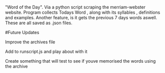 "Word of the Day".
Via a python script scraping the merriam-webster website. 																				Program collects Todays Word , along with its syllables , definitions and examples. 
Another feature, is it gets the previous 7 days words aswell. 
These are all saved as .json files.


#Future Updates

Improve the archives file

Add to runscript.js and play about with it

Create something that will test to see if youve memorised the words using the archive
					
